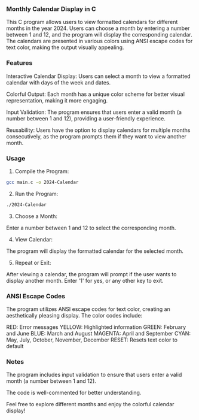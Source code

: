 ### Monthly Calendar Display in C
This C program allows users to view formatted calendars for different months in the year 2024. Users can choose a month by entering a number between 1 and 12, and the program will display the corresponding calendar. The calendars are presented in various colors using ANSI escape codes for text color, making the output visually appealing.

### Features
Interactive Calendar Display: Users can select a month to view a formatted calendar with days of the week and dates.

Colorful Output: Each month has a unique color scheme for better visual representation, making it more engaging.

Input Validation: The program ensures that users enter a valid month (a number between 1 and 12), providing a user-friendly experience.

Reusability: Users have the option to display calendars for multiple months consecutively, as the program prompts them if they want to view another month.

### Usage
1. Compile the Program:

```bash
gcc main.c -o 2024-Calendar
```
2. Run the Program:
```bash
./2024-Calendar
```
3. Choose a Month:

Enter a number between 1 and 12 to select the corresponding month.

4. View Calendar:

The program will display the formatted calendar for the selected month.

5. Repeat or Exit:

After viewing a calendar, the program will prompt if the user wants to display another month. Enter '1' for yes, or any other key to exit.

### ANSI Escape Codes
The program utilizes ANSI escape codes for text color, creating an aesthetically pleasing display. The color codes include:

RED: Error messages
YELLOW: Highlighted information
GREEN: February and June
BLUE: March and August
MAGENTA: April and September
CYAN: May, July, October, November, December
RESET: Resets text color to default
### Notes
The program includes input validation to ensure that users enter a valid month (a number between 1 and 12).

The code is well-commented for better understanding.

Feel free to explore different months and enjoy the colorful calendar display!
